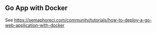 ## Go App with Docker

See https://semaphoreci.com/community/tutorials/how-to-deploy-a-go-web-application-with-docker